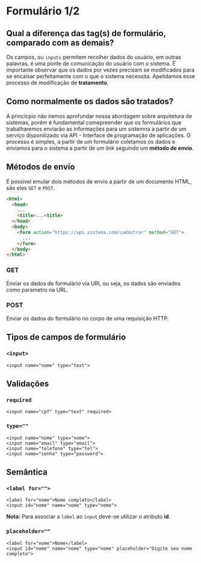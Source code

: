 # Formulário 1/2
## Qual a diferença das tag(s) de formulário, comparado com as demais?
Os campos, ou `inputs` permitem recolher dados do usuário, em outras palavras, é uma ponte de comunicação do usuário com o sistema.
É importante observar que os dados por vezes precisam se modificados para se encaixar perfeitamente com o que o sistema necessita. Apelidamos esse processo de modificação de **tratamento**.
## Como normalmente os dados são tratados?
A princícpio não iremos aprofundar nossa abordagem sobre arquitetura de sistemas, porém é fundamental comepreender que os formulários que trabalharemos enviarão as informações para um sistemna a partir de um serviço disponilizado via API - Interface de programação de aplicações. O processo é simples, a partir de um formulário coletamos os dados e enviamos para o sistema a partir de um link seguindo um **método de envio**.
## Métodos de envio
É possível emular dois métodos de envio a partir de um documento HTML, são eles `GET` e `POST`.
```html
<html>
  <head>
    ...
    <title>...<title>
  </head>
  <body>
    <form action="https://api.sistema.com/cadastrar" method="GET">
      ...
    </form>
  </body>
</html>
```
### GET
Enviar os dados do formulário via URI, ou seja, os dados são enviados como parametro na URL.
### POST
Enviar os dados do formulário no corpo de uma requisição HTTP.
## Tipos de campos de formulário
### `<input>`
```
<input name="nome" type="text">
```
## Validações
### `required`
```
<input name="cpf" type="text" required>
```
### `type=""`
```
<input name="nome" type="nome">
<input name="email" type="email">
<input name="telefone" type="tel">
<input name="senha" type="password">
```
## Semântica
### `<label for="">`
```
<label for="nome">Nome completo</label>
<input id="nome" name="nome" type="nome">
```
**Nota:** Para associar a `label` ao `input` deve-se utilizar o atributo **id**. 
### `placeholder=""`
```
<label for="nome">Nome</label>
<input id="nome" name="nome" type="nome" placeholder="Digite seu nome completo">
```
